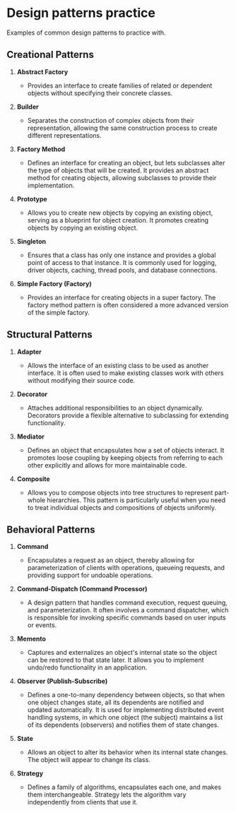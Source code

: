 # Design patterns practice

Examples of common design patterns to practice with.

## Creational Patterns

1. **Abstract Factory**
    - Provides an interface to create families of related or dependent objects without specifying their
      concrete classes.

2. **Builder**
    - Separates the construction of complex objects from their representation, allowing the same
      construction process to create different representations.

3. **Factory Method**
    - Defines an interface for creating an object, but lets subclasses alter the type of objects that will
      be created. It provides an abstract method for creating objects, allowing subclasses to provide their
      implementation.

4. **Prototype**
    - Allows you to create new objects by copying an existing object, serving as a blueprint for object
      creation. It promotes creating objects by copying an existing object.

5. **Singleton**
    - Ensures that a class has only one instance and provides a global point of access to that instance. It
      is commonly used for logging, driver objects, caching, thread pools, and database connections.

6. **Simple Factory (Factory)**
    - Provides an interface for creating objects in a super factory. The factory method pattern is often
      considered a more advanced version of the simple factory.

## Structural Patterns

1. **Adapter**
    - Allows the interface of an existing class to be used as another interface. It is often used to make
      existing classes work with others without modifying their source code.

2. **Decorator**
    - Attaches additional responsibilities to an object dynamically. Decorators provide a flexible
      alternative to subclassing for extending functionality.

3. **Mediator**
    - Defines an object that encapsulates how a set of objects interact. It promotes loose coupling by
      keeping objects from referring to each other explicitly and allows for more maintainable code.

4. **Composite**
    - Allows you to compose objects into tree structures to represent part-whole hierarchies. This pattern is
      particularly useful when you need to treat individual objects and compositions of objects uniformly.

## Behavioral Patterns

1. **Command**
    - Encapsulates a request as an object, thereby allowing for parameterization of clients with
      operations, queueing requests, and providing support for undoable operations.

2. **Command-Dispatch (Command Processor)**
    - A design pattern that handles command execution, request queuing, and parameterization. It often
      involves a command dispatcher, which is responsible for invoking specific commands based on user inputs or events.

3. **Memento**
    - Captures and externalizes an object's internal state so the object can be restored to that state
      later. It allows you to implement undo/redo functionality in an application.

4. **Observer (Publish-Subscribe)**
    - Defines a one-to-many dependency between objects, so that when one object changes state, all its
      dependents are notified and updated automatically. It is used for implementing distributed event handling systems,
      in which one object (the subject) maintains a list of its dependents (observers) and notifies them of state
      changes.

5. **State**
    - Allows an object to alter its behavior when its internal state changes. The object will appear to
      change its class.

6. **Strategy**
    - Defines a family of algorithms, encapsulates each one, and makes them interchangeable. Strategy lets
      the algorithm vary independently from clients that use it.
